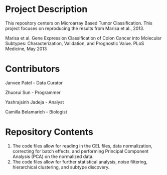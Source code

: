 # Project Description

This repository centers on Microarray Based Tumor Classification. This project focuses on reproducing the results from Marisa et al., 2013.

Marisa et al. Gene Expression Classification of Colon Cancer into Molecular Subtypes: Characterization, Validation, and Prognostic Value. PLoS Medicine, May 2013

# Contributors

Janvee Patel - Data Curator

Zhuorui Sun - Programmer

Yashrajsinh Jadeja - Analyst

Camilla Belamarich - Biologist

# Repository Contents
1. The code files allow for reading in the CEL files, data normalization, correcting for batch effects, and performing Principal Component Analysis (PCA) on the normalized data. 
2. The code files allow for further statistical analysis, noise filtering, hierarchical clustering, and subtype discovery.
